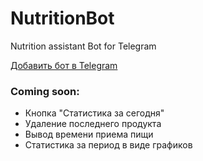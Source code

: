 # NutritionBot
Nutrition assistant Bot for Telegram

[Добавить бот в Telegram](@NutritionHelp_bot)

### Coming soon:
- Кнопка "Статистика за сегодня"
- Удаление последнего продукта
- Вывод времени приема пищи
- Статистика за период в виде графиков

